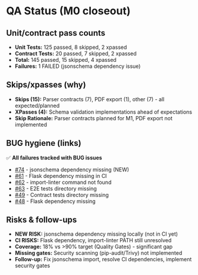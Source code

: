 # QA Status (M0 closeout)

## Unit/contract pass counts
- **Unit Tests:** 125 passed, 8 skipped, 2 xpassed
- **Contract Tests:** 20 passed, 7 skipped, 2 xpassed  
- **Total:** 145 passed, 15 skipped, 4 xpassed
- **Failures:** 1 FAILED (jsonschema dependency issue)

## Skips/xpasses (why)
- **Skips (15):** Parser contracts (7), PDF export (1), other (7) - all expected/planned
- **XPasses (4):** Schema validation implementations ahead of expectations
- **Skip Rationale:** Parser contracts planned for M1, PDF export not implemented

## BUG hygiene (links)
✅ **All failures tracked with BUG issues**
- [#74](https://github.com/Juhertra/dev/issues/74) - jsonschema dependency missing (NEW)
- [#61](https://github.com/Juhertra/dev/issues/61) - Flask dependency missing in CI
- [#62](https://github.com/Juhertra/dev/issues/62) - import-linter command not found
- [#63](https://github.com/Juhertra/dev/issues/63) - E2E tests directory missing
- [#49](https://github.com/Juhertra/dev/issues/49) - Contract tests directory missing
- [#48](https://github.com/Juhertra/dev/issues/48) - Flask dependency missing

## Risks & follow-ups
- **NEW RISK:** jsonschema dependency missing locally (not in CI yet)
- **CI RISKS:** Flask dependency, import-linter PATH still unresolved
- **Coverage:** 18% vs >90% target (Quality Gates) - significant gap
- **Missing gates:** Security scanning (pip-audit/Trivy) not implemented
- **Follow-up:** Fix jsonschema import, resolve CI dependencies, implement security gates
